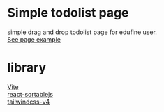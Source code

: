 # Simple todolist page

simple drag and drop todolist page for edufine user.<br/>
[See page example](https://mockmock0.github.io/proj/todo.html)

# library
[Vite](https://ko.vite.dev)<br/>
[react-sortablejs](https://github.com/SortableJS/react-sortablejs)<br/>
[tailwindcss-v4](https://tailwindcss.com)
